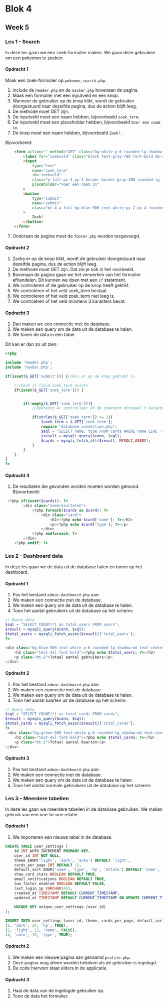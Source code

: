 # Blok 4

## Week 5

### Les 1 - Search   

In deze les gaan we een zoek-formulier maken. We gaan deze gebruiken om een pokemon te zoeken.

#### Opdracht 1

Maak een zoek-formulier op `pokemon_search.php`.

1. include de `header.php` en de `navbar.php` bovenaan de pagina.
2. Maak een formulier met een inputveld en een knop.
3. Wanneer de gebruiker op de knop klikt, wordt de gebruiker doorgestuurd naar dezelfde pagina, dus de action blijft leeg.
4. De methode moet GET zijn.
5. De inputveld moet een naam hebben, bijvoorbeeld `zoek_term`.
5. De inputveld moet een placeholder hebben, bijvoorbeeld `Voer een naam in`.
6. De knop moet een naam hebben, bijvoorbeeld `Zoek!`.

Bijvoorbeeld:
```html
    <form action="" method="GET" class="bg-white p-6 rounded-lg shadow-md w-full max-w-md">
        <label for="zoekveld" class="block text-gray-700 font-bold mb-2">Zoek op naam</label>
        <input 
            type="text" 
            name="zoek_term" 
            id="zoekveld" 
            class="w-full px-4 py-2 border border-gray-300 rounded-lg focus:outline-none focus:ring-2 focus:ring-blue-500"
            placeholder="Voer een naam in"
        >
        <button  
            type="submit" 
            name="submit"
            class="mt-4 w-full bg-blue-500 text-white py-2 px-4 rounded-lg hover:bg-blue-600 transition duration-300"
        >
            Zoek!
        </button>
    </form>
```

7. Onderaan de pagina moet de `footer.php` worden toegevoegd.

#### Opdracht 2

1. Zodra er op de knop klikt, wordt de gebruiker doorgestuurd naar dezelfde pagina, dus de action blijft leeg.
2. De methode moet GET zijn. Dat zie je ook in het voorbeeld.
3. Bovenaan de pagina gaan we het verwerken van het formulier afhandelen. Dit kunnen we doen met een `if` statement.
4. We controleren of de gebruiker op de knop heeft geklikt.
5. We controleren of het veld zoek_term bestaat.
6. We controleren of het veld zoek_term niet leeg is.
7. We controleren of het veld minstens 3 karakters bevat.


#### Opdracht 3

1. Dan maken we een connectie met de database.
2. We maken een query om de data uit de database te halen.
3. We tonen de data in een tabel.


Dit kan er dan zo uit zien:

```php
<?php

include 'header.php';
include 'navbar.php';

if(isset($_GET['submit'])) {//Als er op de knop gedrukt is

    //check if field zoek_term exists
    if(isset($_GET['zoek_term'])) {


        if(!empty($_GET['zoek_term'])){
            //Opdracht 4: controlleer of de zoekterm minimaal 3 karakters lang is

            if(strlen($_GET['zoek_term']) >= 3){
                $zoek_term = $_GET['zoek_term'];
                require "database_connection.php";
                $sql = "SELECT name, type FROM cards WHERE name LIKE '%$zoek_term%'";
                $result = mysqli_query($conn, $sql);
                $cards = mysqli_fetch_all($result, MYSQLI_ASSOC);
            }
        }
    }
}
?>

```

#### Opdracht 4

1. De resultaten die gevonden worden moeten worden getoond. Bijvoorbeeld:

```php
 <?php if(isset($cards)): ?>
        <div class="zoekresultaten">
            <?php foreach($cards as $card): ?>
                <div class="card">
                    <h2><?php echo $card['name']; ?></h2>
                    <p><?php echo $card['type']; ?></p>
                </div>
            <?php endforeach; ?>
        </div>
    <?php endif; ?>
```

### Les 2 - Dashboard data

In deze les gaan we de data uit de database halen en tonen op het dashboard.

#### Opdracht 1

1. Pas het bestand `admin-dashboard.php` aan: 
2. We maken een connectie met de database.
3. We maken een query om de data uit de database te halen.
4. Toon het aantal gebruikers uit de database op het scherm:


```php
// Query data
$sql = "SELECT COUNT(*) as total_users FROM users";
$result = mysqli_query($conn, $sql);
$total_users = mysqli_fetch_assoc($result)['total_users'];
?>

<div class="bg-blue-500 text-white p-6 rounded-lg shadow-md text-center">
    <h2 class="text-4xl font-bold"><?php echo $total_users; ?></h2>
    <p class="mt-2">Totaal aantal gebruikers</p>
</div>
```

#### Opdracht 2

1. Pas het bestand `admin-dashboard.php` aan: 
2. We maken een connectie met de database.
3. We maken een query om de data uit de database te halen.
4. Toon het aantal kaarten uit de database op het scherm:


```php
// Query data
$sql = "SELECT COUNT(*) as total_cards FROM cards";
$result = mysqli_query($conn, $sql);
$total_cards = mysqli_fetch_assoc($result)['total_cards'];
?>
 <div class="bg-green-500 text-white p-6 rounded-lg shadow-md text-center">
    <h2 class="text-4xl font-bold"><?php echo $total_cards; ?></h2>
    <p class="mt-2">Totaal aantal kaarten</p>
</div>
```

#### Opdracht 3

1. Pas het bestand `admin-dashboard.php` aan: 
2. We maken een connectie met de database.
3. We maken een query om de data uit de database te halen.
4. Toon het aantal normale gebruikers uit de database op het scherm:

### Les 3 - Meerdere tabellen

In deze les gaan we meerdere tabellen in de database gebruiken. We maken gebruik van een one-to-one relatie. 

#### Opdracht 1

1. We importeren een nieuwe tabel in de database.

```sql
CREATE TABLE user_settings (
    id INT AUTO_INCREMENT PRIMARY KEY,
    user_id INT NOT NULL,
    theme ENUM('light', 'dark', 'auto') DEFAULT 'light',
    cards_per_page INT DEFAULT 12,
    default_sort ENUM('name', 'type', 'hp', 'attack') DEFAULT 'name',
    show_card_stats BOOLEAN DEFAULT TRUE,
    email_notifications BOOLEAN DEFAULT TRUE,
    two_factor_enabled BOOLEAN DEFAULT FALSE,
    last_login_ip VARCHAR(45),
    created_at TIMESTAMP DEFAULT CURRENT_TIMESTAMP,
    updated_at TIMESTAMP DEFAULT CURRENT_TIMESTAMP ON UPDATE CURRENT_TIMESTAMP,
    
    UNIQUE KEY unique_user_settings (user_id)
);

INSERT INTO user_settings (user_id, theme, cards_per_page, default_sort, email_notifications) VALUES
(1, 'dark', 24, 'hp', TRUE),
(2, 'light', 12, 'name', FALSE),
(4, 'auto', 18, 'type', TRUE);
```

#### Opdracht 2

1. We maken een nieuwe pagina aan genaamd `profile.php`.
2. Deze pagina mag alleen worden bekeken als de gebruiker is ingelogd.
3. De code hiervoor staat elders in de applicatie.   

#### Opdracht 3

1. Haal de data van de ingelogde gebruiker op.
2. Toon de data het formulier.




